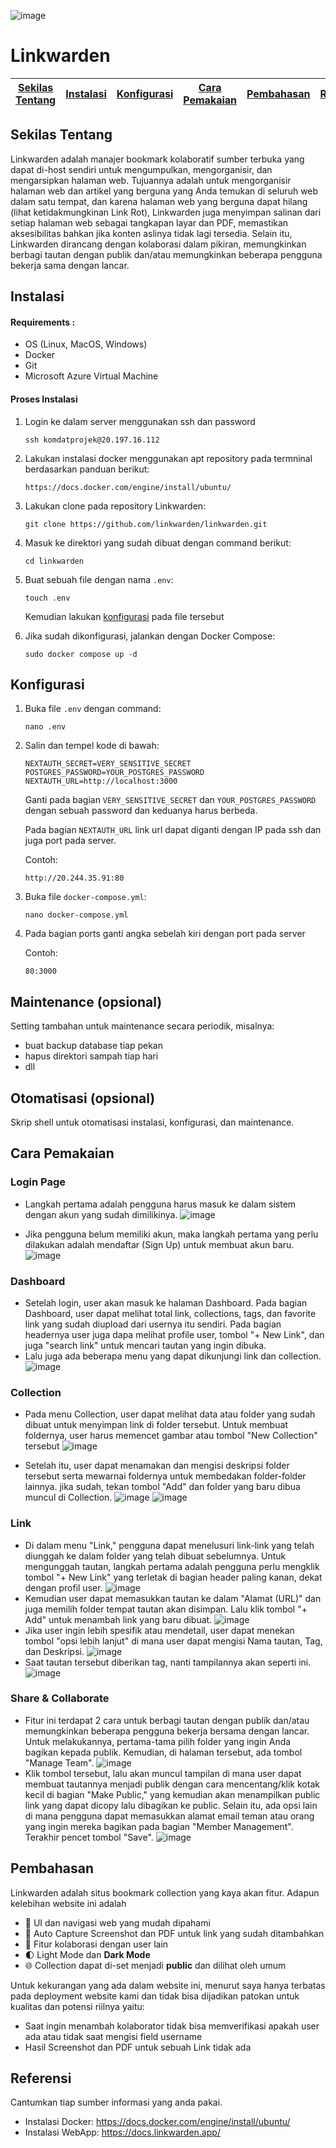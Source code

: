 ![image](https://github.com/rad3nz/mamo-komdat/assets/133312076/5214805f-ec44-4216-be7f-55705b59ae2e)

# Linkwarden

[Sekilas Tentang](#sekilas-tentang) | [Instalasi](#instalasi) | [Konfigurasi](#konfigurasi) | [Cara Pemakaian](#cara-pemakaian) | [Pembahasan](#pembahasan) | [Referensi](#referensi)
:---:|:---:|:---:|:---:|:---:|:---:

## Sekilas Tentang
Linkwarden adalah manajer bookmark kolaboratif sumber terbuka yang dapat di-host sendiri untuk mengumpulkan, mengorganisir, dan mengarsipkan halaman web. Tujuannya adalah untuk mengorganisir halaman web dan artikel yang berguna yang Anda temukan di seluruh web dalam satu tempat, dan karena halaman web yang berguna dapat hilang (lihat ketidakmungkinan Link Rot), Linkwarden juga menyimpan salinan dari setiap halaman web sebagai tangkapan layar dan PDF, memastikan aksesibilitas bahkan jika konten aslinya tidak lagi tersedia. Selain itu, Linkwarden dirancang dengan kolaborasi dalam pikiran, memungkinkan berbagi tautan dengan publik dan/atau memungkinkan beberapa pengguna bekerja sama dengan lancar.

## Instalasi

#### Requirements :
- OS (Linux, MacOS, Windows)
- Docker
- Git
- Microsoft Azure Virtual Machine

#### Proses Instalasi
1. Login ke dalam server menggunakan ssh dan password
   ```
   ssh komdatprojek@20.197.16.112
   ```
   
2. Lakukan instalasi docker menggunakan apt repository pada termninal
   berdasarkan panduan berikut:
   ```
   https://docs.docker.com/engine/install/ubuntu/
   ```
   
3. Lakukan clone pada repository Linkwarden:
   ```
   git clone https://github.com/linkwarden/linkwarden.git
   ```
   
4. Masuk ke direktori yang sudah dibuat dengan command berikut:
   ```
   cd linkwarden
   ```
   
5. Buat sebuah file dengan nama `.env`:
   ```
   touch .env
   ```
   Kemudian lakukan [konfigurasi](https://github.com/rad3nz/mamo-komdat/blob/main/README.md#konfigurasi) pada file tersebut
   

7. Jika sudah dikonfigurasi, jalankan dengan Docker Compose:
   ```
   sudo docker compose up -d
   ``` 


## Konfigurasi

1. Buka file `.env` dengan command:
   ```
   nano .env
   ```

2. Salin dan tempel kode di bawah:
   ```
   NEXTAUTH_SECRET=VERY_SENSITIVE_SECRET
   POSTGRES_PASSWORD=YOUR_POSTGRES_PASSWORD
   NEXTAUTH_URL=http://localhost:3000
   ```
   Ganti pada bagian `VERY_SENSITIVE_SECRET` dan `YOUR_POSTGRES_PASSWORD` dengan sebuah password dan keduanya harus berbeda.

   Pada bagian `NEXTAUTH_URL` link url dapat diganti dengan IP pada ssh dan juga port pada server.

   
   Contoh:
   ```
   http://20.244.35.91:80
   ```

4. Buka file `docker-compose.yml`:
   ```
   nano docker-compose.yml
   ```

5. Pada bagian ports ganti angka sebelah kiri dengan port pada server

   
   Contoh:
   ```
   80:3000
   ```
   

##  Maintenance (opsional)

Setting tambahan untuk maintenance secara periodik, misalnya:
- buat backup database tiap pekan
- hapus direktori sampah tiap hari
- dll


## Otomatisasi (opsional)

Skrip shell untuk otomatisasi instalasi, konfigurasi, dan maintenance.



## Cara Pemakaian
### Login Page
- Langkah pertama adalah pengguna harus masuk ke dalam sistem dengan akun yang sudah dimilikinya.
![image](https://github.com/rad3nz/mamo-komdat/assets/133312076/b44d6422-cef3-4a95-ba5b-5e58d1e9e59f)

- Jika pengguna belum memiliki akun, maka langkah pertama yang perlu dilakukan adalah mendaftar (Sign Up) untuk membuat akun baru.
![image](https://github.com/rad3nz/mamo-komdat/assets/133312076/045ae652-2c71-498c-8d3f-f7a6f60b829a)

### Dashboard
- Setelah login, user akan masuk ke halaman Dashboard. Pada bagian Dashboard, user dapat melihat total link, collections, tags, dan favorite link yang sudah diupload dari usernya itu sendiri. Pada bagian headernya user juga dapa melihat  profile user, tombol "+ New Link", dan juga "search link" untuk mencari tautan yang ingin dibuka.
- Lalu juga ada beberapa menu yang dapat dikunjungi link dan collection.
![image](https://github.com/rad3nz/mamo-komdat/assets/133312076/59a28f9b-2372-4d9c-89e0-6c3329702d4b)

### Collection
- Pada menu Collection, user dapat melihat data atau folder yang sudah dibuat untuk menyimpan link di folder tersebut.
Untuk membuat foldernya, user harus memencet gambar atau tombol "New Collection" tersebut
![image](https://github.com/rad3nz/mamo-komdat/assets/133312076/39528a6a-c08d-4561-8fdc-4529d5e23962)

- Setelah itu, user dapat menamakan dan mengisi deskripsi folder tersebut serta mewarnai foldernya untuk membedakan folder-folder lainnya.
jika sudah, tekan tombol "Add" dan folder yang baru dibua muncul di Collection.
![image](https://github.com/rad3nz/mamo-komdat/assets/133312076/059bad45-f832-4b76-b17a-601892c9949e)
![image](https://github.com/rad3nz/mamo-komdat/assets/133312076/962bcd7b-cdb3-4394-8f1b-d83126885ea4)

### Link
- Di dalam menu "Link," pengguna dapat menelusuri link-link yang telah diunggah ke dalam folder yang telah dibuat sebelumnya.
  Untuk mengunggah tautan, langkah pertama adalah pengguna perlu mengklik tombol "+ New Link" yang terletak di bagian header paling kanan, dekat dengan profil user.
![image](https://github.com/rad3nz/mamo-komdat/assets/133312076/5115e3fc-41d8-4dc8-9f2c-86a00f965c06)
- Kemudian user dapat memasukkan tautan ke dalam "Alamat (URL)" dan juga memilih folder tempat tautan akan disimpan. Lalu klik tombol "+ Add" untuk menambah link yang baru dibuat.
![image](https://github.com/rad3nz/mamo-komdat/assets/133312076/7dc787a5-01eb-414a-8e47-820cae56b4c3)
- Jika user ingin lebih spesifik atau mendetail, user dapat menekan tombol "opsi lebih lanjut" di mana user dapat mengisi Nama tautan, Tag, dan Deskripsi.
![image](https://github.com/rad3nz/mamo-komdat/assets/133312076/42257160-c1e1-4b79-9a6e-962b5e24cc95)
- Saat tautan tersebut diberikan tag, nanti tampilannya akan seperti ini.
![image](https://github.com/rad3nz/mamo-komdat/assets/133312076/73c55817-d310-449a-a8ec-10939c45e840)

### Share & Collaborate
- Fitur ini terdapat 2 cara untuk berbagi tautan dengan publik dan/atau memungkinkan beberapa pengguna bekerja bersama dengan lancar. Untuk melakukannya, pertama-tama pilih folder yang ingin Anda bagikan kepada publik. Kemudian, di halaman tersebut, ada tombol "Manage Team".
![image](https://github.com/rad3nz/mamo-komdat/assets/133312076/3b9fb02b-7b51-4404-86bd-fba95e60db4a)
- Klik tombol tersebut, lalu akan muncul tampilan di mana user dapat membuat tautannya menjadi publik dengan cara mencentang/klik kotak kecil di bagian "Make Public," yang kemudian akan menampilkan public link yang dapat dicopy lalu dibagikan ke public. Selain itu, ada opsi lain di mana pengguna dapat memasukkan alamat email teman atau orang yang ingin mereka bagikan pada bagian "Member Management". Terakhir pencet tombol "Save".
![image](https://github.com/rad3nz/mamo-komdat/assets/133312076/143df8e5-e96b-4726-aaff-fc3754130d05)



## Pembahasan

Linkwarden adalah situs bookmark collection yang kaya akan fitur. Adapun kelebihan website ini adalah
- 📱 UI dan navigasi web yang mudah dipahami
- 📸 Auto Capture Screenshot dan PDF untuk link yang sudah ditambahkan
- 👥 Fitur kolaborasi dengan user lain
- 🌓 Light Mode dan **Dark Mode**
- 🌐 Collection dapat di-set menjadi **public** dan dilihat oleh umum

Untuk kekurangan yang ada dalam website ini, menurut saya hanya terbatas pada deployment website kami
dan tidak bisa dijadikan patokan untuk kualitas dan potensi riilnya yaitu:
- Saat ingin menambah kolaborator tidak bisa memverifikasi apakah user ada atau tidak saat mengisi field username
- Hasil Screenshot dan PDF untuk sebuah Link tidak ada


## Referensi

Cantumkan tiap sumber informasi yang anda pakai.

- Instalasi Docker:   https://docs.docker.com/engine/install/ubuntu/
- Instalasi WebApp:   https://docs.linkwarden.app/
